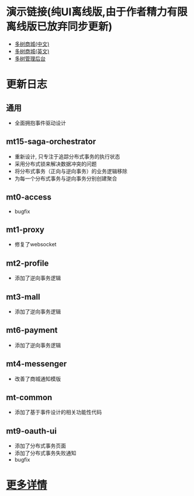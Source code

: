 # 演示链接(纯UI离线版,由于作者精力有限离线版已放弃同步更新)
- [多树商城(中文)](https://www.duoshu.org/mall/zh/index.html)
- [多树商城(英文)](https://www.duoshu.org/mall/en/index.html)
- [多树管理后台](https://www.duoshu.org/index.html)
# 更新日志
## 通用
- 全面拥抱事件驱动设计
## mt15-saga-orchestrator
- 重新设计, 只专注于追踪分布式事务的执行状态
- 采用分布式锁来解决数据冲突的问题
- 将分布式事务（正向与逆向事务）的业务逻辑移除
- 为每一个分布式事务与逆向事务分别创建聚合
## mt0-access
- bugfix
## mt1-proxy
- 修复了websocket
## mt2-profile
- 添加了逆向事务逻辑
## mt3-mall
- 添加了逆向事务逻辑
## mt6-payment
- 添加了逆向事务逻辑
## mt4-messenger
- 改善了商城通知模版
## mt-common
- 添加了基于事件设计的相关功能性代码
## mt9-oauth-ui
- 添加了分布式事务页面
- 添加了分布式事务失败通知
- bugfix
# [更多详情](https://github.com/users/publicdevop2019/projects/26)